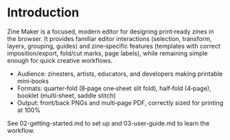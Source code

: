 # Introduction

Zine Maker is a focused, modern editor for designing print‑ready zines in the browser. It provides familiar editor interactions (selection, transform, layers, grouping, guides) and zine‑specific features (templates with correct imposition/export, fold/cut marks, page labels), while remaining simple enough for quick creative workflows.

- Audience: zinesters, artists, educators, and developers making printable mini‑books
- Formats: quarter‑fold (8‑page one‑sheet slit fold), half‑fold (4‑page), booklet (multi‑sheet, saddle stitch)
- Output: front/back PNGs and multi‑page PDF, correctly sized for printing at 100%

See 02-getting-started.md to set up and 03-user-guide.md to learn the workflow.
